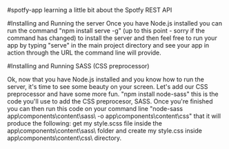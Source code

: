 #spotfy-app
learning a little bit about the Spotfy REST API


#Installing and Running the server
Once you have Node.js installed you can run the command "npm install serve -g" (up to this point - sorry if the command has changed) to install the server and then feel free to run your app by typing "serve" in the main project directory and see your app in action through the URL the command line will provide. 


#Installing and Running SASS (CSS preprocessor)

Ok, now that you have Node.js installed and you know how to run the server, it's time to see some beauty on your screen. Let's add our CSS preprocessor and have some more fun. "npm install node-sass" this is the code you'll use to add the CSS preprocesor, SASS. Once you're finished you can then run this code on your command line  "node-sass app\components\content\sass\ -o app\components\content\css\" that it will produce the following: get my style.scss file inside the app\components\content\sass\ folder and create my style.css inside app\components\content\css\ directory.









